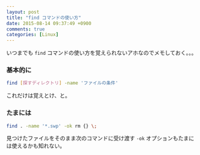 ```yaml
---
layout: post
title: "find コマンドの使い方"
date: 2015-08-14 09:37:49 +0900
comments: true
categories: [Linux]
---
```


いつまでも `find` コマンドの使い方を覚えられないアホなのでメモしておく。。。


### 基本的に

```bash
find [探すディレクトリ] -name 'ファイルの条件'
```

これだけは覚えとけ、と。

### たまには

```bash
find . -name '*.swp' -ok rm {} \;
```

見つけたファイルをそのまま次のコマンドに受け渡す `-ok` オプションもたまには使えるかも知れない。

